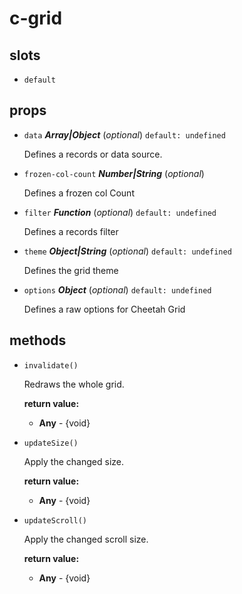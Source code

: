 # c-grid 

## slots 

- `default` 

## props 

- `data` ***Array|Object*** (*optional*) `default: undefined` 

  Defines a records or data source. 

- `frozen-col-count` ***Number|String*** (*optional*) 

  Defines a frozen col Count 

- `filter` ***Function*** (*optional*) `default: undefined` 

  Defines a records filter 

- `theme` ***Object|String*** (*optional*) `default: undefined` 

  Defines the grid theme 

- `options` ***Object*** (*optional*) `default: undefined` 

  Defines a raw options for Cheetah Grid 

## methods 

- `invalidate()` 

  Redraws the whole grid. 

   **return value:** 

     - **Any** - {void} 
- `updateSize()` 

  Apply the changed size. 

   **return value:** 

     - **Any** - {void} 
- `updateScroll()` 

  Apply the changed scroll size. 

   **return value:** 

     - **Any** - {void} 
